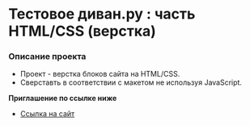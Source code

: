 # Тестовое диван.ру : часть HTML/CSS (верстка)

### Описание проекта

* Проект - верстка блоков сайта на HTML/CSS.
* Сверставть в соответствии с макетом не используя JavaScript.

**Приглашение по ссылке ниже**
* [Ссылка на сайт](https://alex-bon-9.github.io/divan-ru/index.html)

